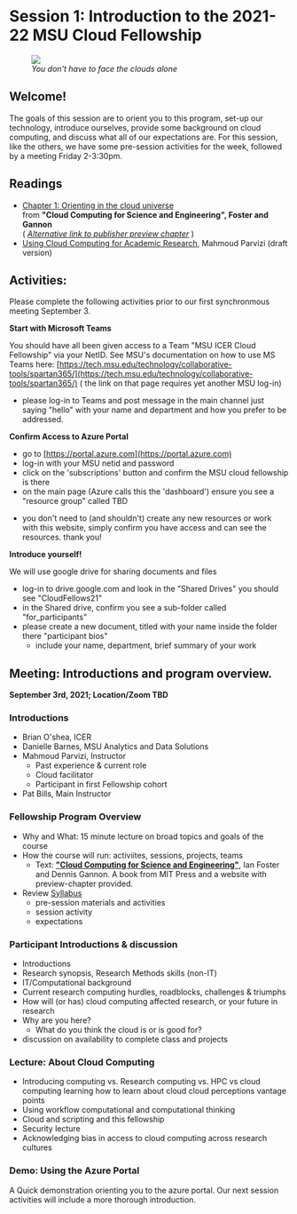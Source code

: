 # Session 1: Introduction to the 2021-22 MSU Cloud Fellowship

<figure>    
  <img src="../img/facing_the_atlantic_clouds_psbills_2021.gif" />
  <figcaption><em>You don't have to face the clouds alone</em></figcaption>
</figure>


## Welcome! 

The goals of this session are to orient you to this program, set-up our technology, introduce ourselves, provide some background on cloud computing, and discuss what all of our expectations are.    For this session, like the others, we have some pre-session activities for the week, followed by a meeting Friday 2-3:30pm.  

## Readings  

  * [Chapter 1: Orienting in the cloud universe](https://s3.us-east-2.amazonaws.com/a-book/Orienting.html) <br>from **"Cloud Computing for Science and Engineering", Foster and Gannon**  
     ( *[Alternative link to publisher preview chapter](https://mitpress.ublish.com/ereader/239/?preview#page/1)*  )
  * [Using Cloud Computing for Academic Research](../references/DRAFT_cloud_computing_for_academic_research_parvizi_2021.pdf), Mahmoud Parvizi (draft version)

## Activities:

Please complete the following activities prior to our first synchronmous meeting September 3. 

**Start with Microsoft Teams**
 
   You should have all been given access to a Team "MSU ICER Cloud Fellowship" via your NetID.  See MSU's documentation on how to use MS Teams here:  [https://tech.msu.edu/technology/collaborative-tools/spartan365/](https://tech.msu.edu/technology/collaborative-tools/spartan365/)  ( the link on that page requires yet another MSU log-in)    

  * please log-in to Teams and post message in the main channel just saying "hello" with your name and department and how you prefer to be addressed.   

**Confirm Access to Azure Portal**

  * go to [https://portal.azure.com](https://portal.azure.com)
  * log-in with your MSU netid and password
  * click on the 'subscriptions' button and confirm the MSU cloud fellowship is there
  * on the main page (Azure calls this the 'dashboard') ensure you see a "resource group" called TBD 
  <!-- TODO create resource group -->
  * you don't need to (and shouldn't) create any new resources or work with this website,  simply confirm you have access and can see the resources.  thank you!
  
**Introduce yourself!**  

We will use google drive for sharing documents and files

  * log-in to drive.google.com and look in the "Shared Drives" you should see "CloudFellows21"
  * in the Shared drive, confirm you see a sub-folder called "for_participants"
  * please create a new document, titled with your name inside the folder there "participant bios"
      - include your name, department, brief summary of your work  
     
## Meeting: Introductions and program overview. 

**September 3rd, 2021;  Location/Zoom TBD**

### Introductions
  * Brian O'shea, ICER
  * Danielle Barnes, MSU Analytics and Data Solutions
  * Mahmoud Parvizi, Instructor
     - Past experience & current role
     - Cloud facilitator
     - Participant in first Fellowship cohort
  * Pat Bills, Main Instructor
  
### Fellowship Program Overview

  * Why and What: 15 minute lecture on broad topics and goals of the course 
  * How the course will run: activiites, sessions, projects, teams
    * Text: **["Cloud Computing for Science and Engineering"](https://cloud4scieng.org/)**, Ian Foster and Dennis Gannon. A book from MIT Press and a website with preview-chapter provided.   
  * Review [Syllabus](../index.md#syllabus)
     * pre-session materials and activities
     * session activity
     * expectations

### Participant Introductions & discussion

  * Introductions
  * Research synopsis, Research Methods skills (non-IT)
  * IT/Computational background
  * Current research computing hurdles, roadblocks, challenges & triumphs
  * How will (or has) cloud computing affected research, or your future in research
  * Why are you here?
    * What do you think the cloud is or is good for?
  * discussion on availability to complete class and projects
  
### Lecture: About Cloud Computing
 
  * Introducing computing vs. Research computing vs. HPC vs cloud computing
        learning how to learn about cloud
        cloud perceptions vantage points
  * Using workflow computational and computational thinking 
  * Cloud and scripting and this fellowship
  * Security lecture
  * Acknowledging bias in access to cloud computing across research cultures

### Demo: Using the Azure Portal

A Quick demonstration orienting you to the azure portal.  Our next session activities will include a more thorough introduction. 

  
